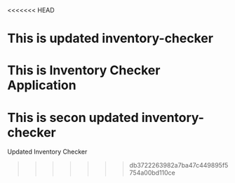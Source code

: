 <<<<<<< HEAD
# This is updated inventory-checker
This is Inventory Checker Application
=======
# This is secon updated inventory-checker
Updated Inventory Checker
>>>>>>> db3722263982a7ba47c449895f5754a00bd110ce
